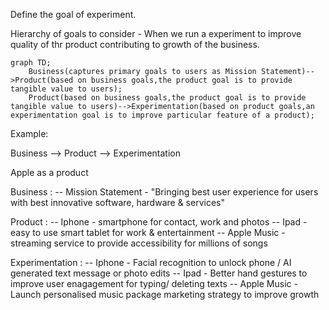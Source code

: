 Define the goal of experiment. 

Hierarchy of goals to consider - When we run a experiment to improve quality of thr product contributing to growth of the business. 

```mermaid
graph TD;
    Business(captures primary goals to users as Mission Statement)-->Product(based on business goals,the product goal is to provide tangible value to users);
    Product(based on business goals,the product goal is to provide tangible value to users)-->Experimentation(based on product goals,an experimentation goal is to improve particular feature of a product);
```

Example: 

Business --> Product --> Experimentation 

Apple as a product 

Business : 
     -- Mission Statement - "Bringing best user experience for users with best innovative software, hardware & services"

Product : 
     -- Iphone - smartphone for contact, work and photos
     -- Ipad - easy to use smart tablet for work & entertainment
     -- Apple Music - streaming service to provide accessibility for millions of songs

Experimentation : 
     -- Iphone - Facial recognition to unlock phone / AI generated text message or photo edits
     -- Ipad - Better hand gestures to improve user enagagement for typing/ deleting texts
     -- Apple Music - Launch personalised music package marketing strategy to improve growth

     
